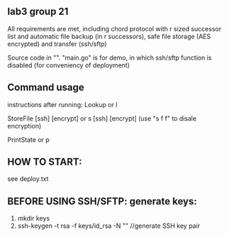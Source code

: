 <!--
 * @Author: amamiya-yuuko-1225 1913250675@qq.com
 * @Date: 2024-12-17 11:01:06
 * @LastEditors: amamiya-yuuko-1225 1913250675@qq.com
 * @Description: 
-->
## lab3 group 21

All requirements are met, including chord protocol with r sized successor list and automatic file backup (in r successors), safe file storage (AES encrypted) and transfer (ssh/sftp)

Source code in "". "main.go" is for demo, in which ssh/sftp function is disabled (for conveniency of deployment)

## Command usage
instructions after running:
Lookup <filename> or l <filename>

StoreFile <filepath> [ssh] [encrypt] or s <filepath> [ssh] [encrypt] 
(use "s <filepath> f f" to disale encryption)

PrintState or p

## HOW TO START:
see deploy.txt

## BEFORE USING SSH/SFTP: generate keys:
1. mkdir keys
2. ssh-keygen -t rsa -f keys/id_rsa -N "" 
//generate SSH key pair

